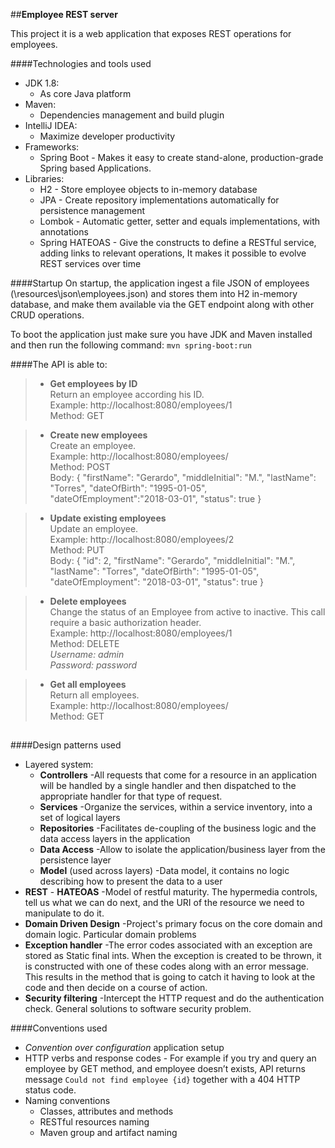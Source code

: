 
##**Employee REST server**

This project it is a web application that exposes REST operations for employees. 

####Technologies and tools used
- JDK 1.8:
    - As core Java platform
- Maven:
    - Dependencies management and build plugin
- IntelliJ IDEA:
    - Maximize developer productivity
- Frameworks: 
    - Spring Boot - Makes it easy to create stand-alone, production-grade Spring based Applications.
- Libraries: 
    - H2 - Store employee objects to in-memory database
    - JPA - Create repository implementations automatically for persistence management
    - Lombok - Automatic getter, setter and equals implementations, with annotations
    - Spring HATEOAS - Give the constructs to define a RESTful service, adding links to relevant operations, It makes it possible to evolve REST services over time

####Startup
On startup, the application ingest a file JSON of employees (\resources\json\employees.json) and stores them into H2 in-memory database, and make them available via the GET endpoint along with other CRUD operations.

To boot the application just make sure you have JDK and Maven installed and then run the following command: ``mvn spring-boot:run``


####The API is able to: 
>- **Get employees by ID**
<br/>Return an employee according his ID. 
<br/>Example:
http://localhost:8080/employees/1
<br/>Method: GET


>- **Create new employees**
<br/>Create an employee. 
<br/>Example:
http://localhost:8080/employees/
<br/>Method: POST
<br/>Body: {
	"firstName": "Gerardo", 
	"middleInitial": "M.", 
	"lastName": "Torres", 
	"dateOfBirth": "1995-01-05",
	"dateOfEmployment":"2018-03-01",
	"status": true
}

>- **Update existing employees**
<br/>Update an employee. 
<br/>Example:
http://localhost:8080/employees/2
<br/>Method: PUT
<br/>Body: {
               "id": 2,
               "firstName": "Gerardo",
               "middleInitial": "M.",
               "lastName": "Torres",
               "dateOfBirth": "1995-01-05",
               "dateOfEmployment": "2018-03-01",
               "status": true
           }

>- **Delete employees**
<br/>Change the status of an Employee from active to inactive. This call require a basic authorization header.
<br/>Example:
http://localhost:8080/employees/1
<br/>Method: DELETE
<br/>_Username: admin_
<br/>_Password: password_

>- **Get all employees**
<br/>Return all employees.
<br/>Example:
http://localhost:8080/employees/
<br/>Method: GET

## 
####Design patterns used
- Layered system:
    - **Controllers** -All requests that come for a resource in an application will be handled by a single handler and then dispatched to the appropriate handler for that type of request.
    - **Services** -Organize the services, within a service inventory, into a set of logical layers
    - **Repositories** -Facilitates de-coupling of the business logic and the data access layers in the application
    - **Data Access** -Allow to isolate the application/business layer from the persistence layer
    - **Model** (used across layers) -Data model, it contains no logic describing how to present the data to a user
- **REST** - **HATEOAS** -Model of restful maturity. The hypermedia controls, tell us what we can do next, and the URI of the resource we need to manipulate to do it.
- **Domain Driven Design** -Project's primary focus on the core domain and domain logic. Particular domain problems
- **Exception handler** -The error codes associated with an exception are stored as Static final ints. When the exception is created to be thrown, it is constructed with one of these codes along with an error message. This results in the method that is going to catch it having to look at the code and then decide on a course of action.
- **Security filtering** -Intercept the HTTP request and do the authentication check. General solutions to software security problem.

####Conventions used
- _Convention over configuration_ application setup
- HTTP verbs and response codes - For example if you try and query an employee by GET method, and employee doesn’t exists, API returns message ``Could not find employee {id}`` together with a 404 HTTP status code.
- Naming conventions
    - Classes, attributes and methods
    - RESTful resources naming
    - Maven group and artifact naming
 
##